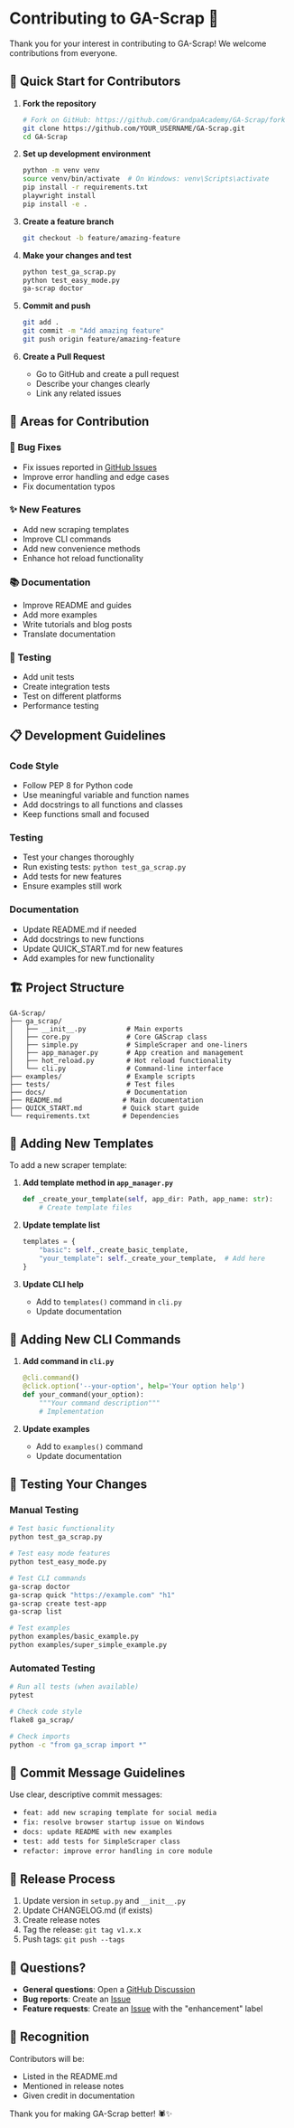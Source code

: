 # Contributing to GA-Scrap 🤝

Thank you for your interest in contributing to GA-Scrap! We welcome contributions from everyone.

## 🚀 Quick Start for Contributors

1. **Fork the repository**
   ```bash
   # Fork on GitHub: https://github.com/GrandpaAcademy/GA-Scrap/fork
   git clone https://github.com/YOUR_USERNAME/GA-Scrap.git
   cd GA-Scrap
   ```

2. **Set up development environment**
   ```bash
   python -m venv venv
   source venv/bin/activate  # On Windows: venv\Scripts\activate
   pip install -r requirements.txt
   playwright install
   pip install -e .
   ```

3. **Create a feature branch**
   ```bash
   git checkout -b feature/amazing-feature
   ```

4. **Make your changes and test**
   ```bash
   python test_ga_scrap.py
   python test_easy_mode.py
   ga-scrap doctor
   ```

5. **Commit and push**
   ```bash
   git add .
   git commit -m "Add amazing feature"
   git push origin feature/amazing-feature
   ```

6. **Create a Pull Request**
   - Go to GitHub and create a pull request
   - Describe your changes clearly
   - Link any related issues

## 🎯 Areas for Contribution

### 🐛 Bug Fixes
- Fix issues reported in [GitHub Issues](https://github.com/GrandpaAcademy/GA-Scrap/issues)
- Improve error handling and edge cases
- Fix documentation typos

### ✨ New Features
- Add new scraping templates
- Improve CLI commands
- Add new convenience methods
- Enhance hot reload functionality

### 📚 Documentation
- Improve README and guides
- Add more examples
- Write tutorials and blog posts
- Translate documentation

### 🧪 Testing
- Add unit tests
- Create integration tests
- Test on different platforms
- Performance testing

## 📋 Development Guidelines

### Code Style
- Follow PEP 8 for Python code
- Use meaningful variable and function names
- Add docstrings to all functions and classes
- Keep functions small and focused

### Testing
- Test your changes thoroughly
- Run existing tests: `python test_ga_scrap.py`
- Add tests for new features
- Ensure examples still work

### Documentation
- Update README.md if needed
- Add docstrings to new functions
- Update QUICK_START.md for new features
- Add examples for new functionality

## 🏗️ Project Structure

```
GA-Scrap/
├── ga_scrap/
│   ├── __init__.py          # Main exports
│   ├── core.py              # Core GAScrap class
│   ├── simple.py            # SimpleScraper and one-liners
│   ├── app_manager.py       # App creation and management
│   ├── hot_reload.py        # Hot reload functionality
│   └── cli.py               # Command-line interface
├── examples/                # Example scripts
├── tests/                   # Test files
├── docs/                    # Documentation
├── README.md               # Main documentation
├── QUICK_START.md          # Quick start guide
└── requirements.txt        # Dependencies
```

## 🎨 Adding New Templates

To add a new scraper template:

1. **Add template method in `app_manager.py`**
   ```python
   def _create_your_template(self, app_dir: Path, app_name: str):
       # Create template files
   ```

2. **Update template list**
   ```python
   templates = {
       "basic": self._create_basic_template,
       "your_template": self._create_your_template,  # Add here
   }
   ```

3. **Update CLI help**
   - Add to `templates()` command in `cli.py`
   - Update documentation

## 🔧 Adding New CLI Commands

1. **Add command in `cli.py`**
   ```python
   @cli.command()
   @click.option('--your-option', help='Your option help')
   def your_command(your_option):
       """Your command description"""
       # Implementation
   ```

2. **Update examples**
   - Add to `examples()` command
   - Update documentation

## 🧪 Testing Your Changes

### Manual Testing
```bash
# Test basic functionality
python test_ga_scrap.py

# Test easy mode features
python test_easy_mode.py

# Test CLI commands
ga-scrap doctor
ga-scrap quick "https://example.com" "h1"
ga-scrap create test-app
ga-scrap list

# Test examples
python examples/basic_example.py
python examples/super_simple_example.py
```

### Automated Testing
```bash
# Run all tests (when available)
pytest

# Check code style
flake8 ga_scrap/

# Check imports
python -c "from ga_scrap import *"
```

## 📝 Commit Message Guidelines

Use clear, descriptive commit messages:

- `feat: add new scraping template for social media`
- `fix: resolve browser startup issue on Windows`
- `docs: update README with new examples`
- `test: add tests for SimpleScraper class`
- `refactor: improve error handling in core module`

## 🚀 Release Process

1. Update version in `setup.py` and `__init__.py`
2. Update CHANGELOG.md (if exists)
3. Create release notes
4. Tag the release: `git tag v1.x.x`
5. Push tags: `git push --tags`

## 🤔 Questions?

- **General questions**: Open a [GitHub Discussion](https://github.com/GrandpaAcademy/GA-Scrap/discussions)
- **Bug reports**: Create an [Issue](https://github.com/GrandpaAcademy/GA-Scrap/issues)
- **Feature requests**: Create an [Issue](https://github.com/GrandpaAcademy/GA-Scrap/issues) with the "enhancement" label

## 🎉 Recognition

Contributors will be:
- Listed in the README.md
- Mentioned in release notes
- Given credit in documentation

Thank you for making GA-Scrap better! 🕷️✨
